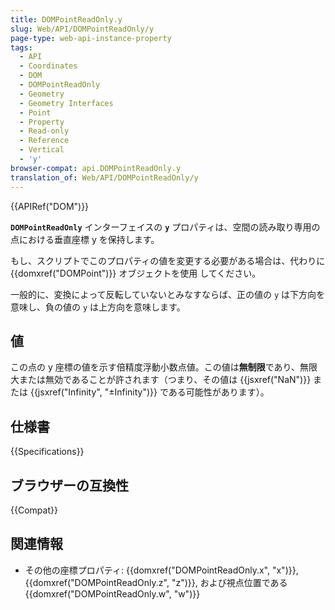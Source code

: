 ```yaml
---
title: DOMPointReadOnly.y
slug: Web/API/DOMPointReadOnly/y
page-type: web-api-instance-property
tags:
  - API
  - Coordinates
  - DOM
  - DOMPointReadOnly
  - Geometry
  - Geometry Interfaces
  - Point
  - Property
  - Read-only
  - Reference
  - Vertical
  - 'y'
browser-compat: api.DOMPointReadOnly.y
translation_of: Web/API/DOMPointReadOnly/y
---
```

{{APIRef("DOM")}}

**`DOMPointReadOnly`** インターフェイスの **`y`** プロパティは、空間の読み取り専用の点における垂直座標 y を保持します。

もし、スクリプトでこのプロパティの値を変更する必要がある場合は、代わりに {{domxref("DOMPoint")}} オブジェクトを使用 してください。

一般的に、変換によって反転していないとみなすならば、正の値の `y` は下方向を意味し、負の値の `y` は上方向を意味します。

## 値

この点の y 座標の値を示す倍精度浮動小数点値。この値は**無制限**であり、無限大または無効であることが許されます（つまり、その値は {{jsxref("NaN")}} または {{jsxref("Infinity", "±Infinity")}} である可能性があります）。

## 仕様書

{{Specifications}}

## ブラウザーの互換性

{{Compat}}

## 関連情報

- その他の座標プロパティ: {{domxref("DOMPointReadOnly.x", "x")}},
  {{domxref("DOMPointReadOnly.z", "z")}}, および視点位置である {{domxref("DOMPointReadOnly.w", "w")}}
